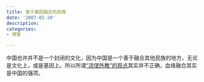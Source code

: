 ```yaml
---
title: 善于基因融合的民族
date: '2007-02-20'
description:
categories:
- 博客

---
```

中国也许并不是一个封闭的文化，因为中国是一个善于融合其他民族的地方，无论是文化上，或是基因上。所以所谓[“流氓外教”的观点](http://chinabounder.blogspot.com/2007/02/coffee-shop-pickup.html)其实并不正确，血缘融合其实是中国的强项。 